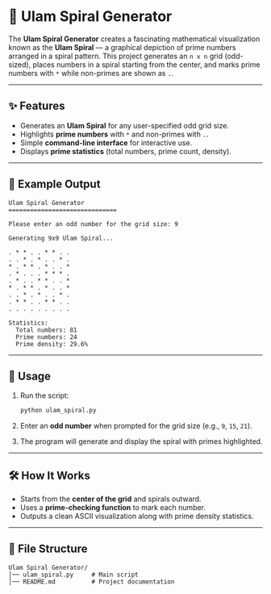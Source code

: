 # 🔢 Ulam Spiral Generator

The **Ulam Spiral Generator** creates a fascinating mathematical visualization known as the **Ulam Spiral** — a graphical depiction of prime numbers arranged in a spiral pattern. This project generates an `n x n` grid (odd-sized), places numbers in a spiral starting from the center, and marks prime numbers with `*` while non-primes are shown as `.`.  

---

## ✨ Features
- Generates an **Ulam Spiral** for any user-specified odd grid size.  
- Highlights **prime numbers** with `*` and non-primes with `.`.  
- Simple **command-line interface** for interactive use.  
- Displays **prime statistics** (total numbers, prime count, density).  

---

## 📸 Example Output

```
Ulam Spiral Generator
==============================

Please enter an odd number for the grid size: 9

Generating 9x9 Ulam Spiral...

. * * . . * * . . 
. . * . * . . * . 
* . * * . * . . * 
. * . . . * * * . 
. * . . * * . . * 
* . * * . * . . * 
. . * . * . . * . 
. * * . . * * . . 
. . . . . . . . . 

Statistics:
  Total numbers: 81
  Prime numbers: 24
  Prime density: 29.6%
```

---

## 🚀 Usage

1. Run the script:
   ```bash
   python ulam_spiral.py
   ```

2. Enter an **odd number** when prompted for the grid size (e.g., `9`, `15`, `21`).  

3. The program will generate and display the spiral with primes highlighted.  

---

## 🛠 How It Works
- Starts from the **center of the grid** and spirals outward.  
- Uses a **prime-checking function** to mark each number.  
- Outputs a clean ASCII visualization along with prime density statistics.  

---

## 📂 File Structure
```
Ulam Spiral Generator/
│── ulam_spiral.py     # Main script
│── README.md          # Project documentation
```

